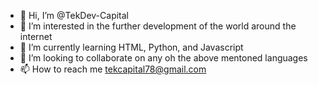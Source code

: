 - 👋 Hi, I’m @TekDev-Capital
- 👀 I’m interested in the further development of the world around the internet
- 🌱 I’m currently learning HTML, Python, and Javascript
- 💞️ I’m looking to collaborate on any oh the above mentoned languages
- 📫 How to reach me tekcapital78@gmail.com

<!---
TekDev-Capital/TekDev-Capital is a ✨ special ✨ repository because its `README.md` (this file) appears on your GitHub profile.
You can click the Preview link to take a look at your changes.
--->

